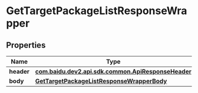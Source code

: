 

# GetTargetPackageListResponseWrapper


## Properties

Name | Type | Description | Notes
------------ | ------------- | ------------- | -------------
**header** | [**com.baidu.dev2.api.sdk.common.ApiResponseHeader**](com.baidu.dev2.api.sdk.common.ApiResponseHeader.md) |  |  [optional]
**body** | [**GetTargetPackageListResponseWrapperBody**](GetTargetPackageListResponseWrapperBody.md) |  |  [optional]



